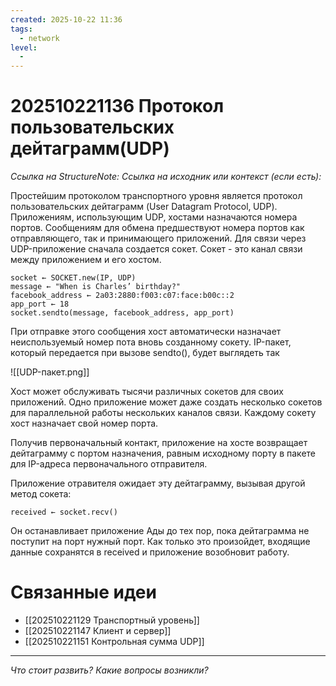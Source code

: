 ```yaml
---
created: 2025-10-22 11:36
tags:
  - network
level:
  -
---
```

# 202510221136 Протокол пользовательских дейтаграмм(UDP)

*Ссылка на StructureNote:*
*Ссылка на исходник или контекст (если есть):*

Простейшим протоколом транспортного уровня является протокол пользовательских дейтаграмм (User Datagram Protocol‚ UDP). Приложениям, использующим UDP, хостами назначаются номера портов. Сообщениям для обмена предшествуют номера портов как отправляющего, так и принимающего приложений. Для связи через UDP-приложение сначала создается сокет. Сокет - это канал связи между приложением и его хостом.

```
socket ← SOCKET.new(IP, UDP) 
message ← "When is Charles’ birthday?" 
facebook_address ← 2a03:2880:f003:c07:face:b00c::2 
app_port ← 18 
socket.sendto(message, facebook_address, app_port)
```

При отправке этого сообщения хост автоматически назначает неиспользуемый номер пота вновь созданному сокету. IP-пакет, который передается при вызове sendto(), будет выглядеть так

![[UDP-пакет.png]]

Хост может обслуживать тысячи различных сокетов для своих приложений. Одно приложение может даже создать несколько сокетов для параллельной работы нескольких каналов связи. Каждому сокету хост назначает свой номер порта.

Получив первоначальный контакт, приложение на хосте возвращает дейтаграмму с портом назначения, равным исходному порту в пакете для IP-адреса первоначального отправителя.

Приложение отравителя ожидает эту дейтаграмму, вызывая другой метод сокета:

```
received ← socket.recv()
```

Он останавливает приложение Ады до тех пор, пока дейтаграмма не поступит на порт нужный порт. Как только это произойдет, входящие данные сохранятся в received и приложение возобновит работу.

# Связанные идеи

- [[202510221129 Транспортный уровень]]
- [[202510221147 Клиент и сервер]]
- [[202510221151 Контрольная сумма UDP]]

---

*Что стоит развить? Какие вопросы возникли?*
